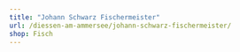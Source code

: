 ```yaml
---
title: "Johann Schwarz Fischermeister"
url: /diessen-am-ammersee/johann-schwarz-fischermeister/
shop: Fisch
---
```

